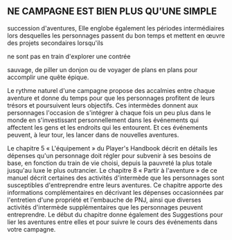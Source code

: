 ## NE CAMPAGNE EST BIEN PLUS QU'UNE SIMPLE

succession d'aventures, Elle englobe également
les périodes intermédiaires lors desquelles les
personnages passent du bon temps et mettent
en œuvre des projets secondaires lorsqu'ils

ne sont pas en train d'explorer une contrée

sauvage, de piller un donjon ou de voyager de
plans en plans pour accomplir une quête épique.

Le rythme naturel d'une campagne propose des
accalmies entre chaque aventure et donne du temps
pour que les personnages profitent de leurs trésors et
poursuivent leurs objectifs. Ces intermèdes donnent aux
personnages l'occasion de s'intégrer à chaque fois un peu
plus dans le monde en s'investissant personnellement dans
les événements qui affectent les gens et les endroits qui les
entourent. Et ces événements peuvent, à leur tour, les lancer
dans de nouvelles aventures.

Le chapitre 5 « L'équipement » du Player's Handbook décrit
en détails les dépenses qu'un personnage doit régler pour
subvenir à ses besoins de base, en fonction du train de vie
choisi, depuis la pauvreté la plus totale jusqu'au luxe le plus
outrancier. Le chapitre 8 « Partir à l'aventure » de ce manuel
décrit certaines des activités d'intermède que les personnages
sont susceptibles d'entreprendre entre leurs aventures. Ce
chapitre apporte des informations complémentaires en
décrivant les dépenses occasionnées par l'entretien d'une
propriété et l'embauche de PNJ, ainsi que diverses activités
d'intermède supplémentaires que les personnages peuvent
entreprendre. Le début du chapitre donne également des
Suggestions pour lier les aventures entre elles et pour suivre le
cours des événements dans votre campagne.

